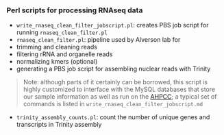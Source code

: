 ### Perl scripts for processing RNAseq data

- `write_rnaseq_clean_filter_jobscript.pl`: creates PBS job script for running `rnaseq_clean_filter.pl`
- `rnaseq_clean_filter.pl`: pipeline used by Alverson lab for
 - trimming and cleaning reads
 - filtering rRNA and organelle reads
 - normalizing kmers (optional)
 - generating a PBS job script for assembling nuclear reads with Trinity  

>Note: although parts of it certainly can be borrowed, this script is highly customized to interface with the MySQL databases that store our sample information as well as run on the [AHPCC](http://hpc.uark.edu/hpc/); a typical set of commands is listed in `write_rnaseq_clean_filter_jobscript.md`

- `trinity_assembly_counts.pl`: count the number of unique genes and transcripts in Trinity assembly
